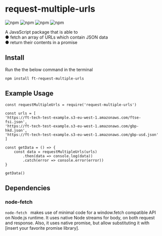 # request-multiple-urls
![npm](https://img.shields.io/github/license/hamzanaveedmalik/request-multiple-urls)
![npm](https://img.shields.io/github/issues/hamzanaveedmalik/request-multiple-urls)
![npm](https://img.shields.io/github/forks/hamzanaveedmalik/request-multiple-urls)
![npm](https://img.shields.io/github/stars/hamzanaveedmalik/request-multiple-url)

A JavaScript package that is able to  
● fetch an array of URLs which contain JSON data  
● return their contents in a promise  

## Install
Run the the below command in the terminal
```
npm install ft-request-multiple-urls 

```

## Example Usage
```
const requestMultipleUrls = require('request-multiple-urls')

const urls = [
'https://ft-tech-test-example.s3-eu-west-1.amazonaws.com/ftse-fsi.json', 
'https://ft-tech-test-example.s3-eu-west-1.amazonaws.com/gbp-hkd.json', 
'https://ft-tech-test-example.s3-eu-west-1.amazonaws.com/gbp-usd.json'
]

const getData = () => {
    const data = requestMultipleUrls(urls)
        .then(data => console.log(data))
        .catch(error => console.error(error))
}

getData()

```

## Dependencies

### node-fetch

```node-fetch ``` makes use of minimal code for a window.fetch compatible API on Node.js runtime. It uses native Node streams for body, on both request and response. Also, it uses native promise, but allow substituting it with [insert your favorite promise library].